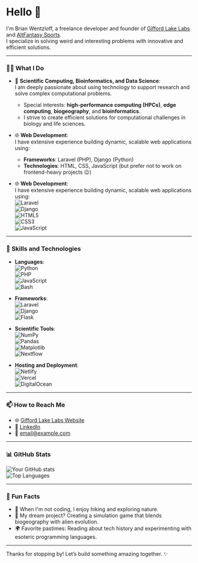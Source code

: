 <!--
**bwentzloff/bwentzloff** is a ✨ _special_ ✨ repository because its `README.md` (this file) appears on your GitHub profile.

Here are some ideas to get you started:

- 🔭 I’m currently working on ...
- 🌱 I’m currently learning ...
- 👯 I’m looking to collaborate on ...
- 🤔 I’m looking for help with ...
- 💬 Ask me about ...
- 📫 How to reach me: ...
- 😄 Pronouns: ...
- ⚡ Fun fact: ...
-->
# Hello 👋  
I'm Brian Wentzloff, a freelance developer and founder of [Gifford Lake Labs](https://giffordlakelabs.com) and [AltFantasy Sports](https://altfantasysports.com).  
I specialize in solving weird and interesting problems with innovative and efficient solutions.

---

### 👩‍💻 **What I Do**
- 🧪 **Scientific Computing, Bioinformatics, and Data Science**:  
  I am deeply passionate about using technology to support research and solve complex computational problems.  
  - Special interests: **high-performance computing (HPCs)**, **edge computing**, **biogeography**, and **bioinformatics**.  
  - I strive to create efficient solutions for computational challenges in biology and life sciences.

- 🌐 **Web Development**:  
  I have extensive experience building dynamic, scalable web applications using:  
  - **Frameworks**: Laravel (PHP), Django (Python)  
  - **Technologies**: HTML, CSS, JavaScript (but prefer not to work on frontend-heavy projects 😉)

- 🌐 **Web Development**:  
  I have extensive experience building dynamic, scalable web applications using:  
  ![Laravel](https://img.shields.io/badge/-Laravel-FF2D20?logo=laravel&logoColor=white)  
  ![Django](https://img.shields.io/badge/-Django-092E20?logo=django&logoColor=white)  
  ![HTML5](https://img.shields.io/badge/-HTML5-E34F26?logo=html5&logoColor=white)  
  ![CSS3](https://img.shields.io/badge/-CSS3-1572B6?logo=css3&logoColor=white)  
  ![JavaScript](https://img.shields.io/badge/-JavaScript-F7DF1E?logo=javascript&logoColor=black)  

---

### 🔧 **Skills and Technologies**
- **Languages**:  
  ![Python](https://img.shields.io/badge/-Python-3776AB?logo=python&logoColor=white)  
  ![PHP](https://img.shields.io/badge/-PHP-777BB4?logo=php&logoColor=white)  
  ![JavaScript](https://img.shields.io/badge/-JavaScript-F7DF1E?logo=javascript&logoColor=black)  
  ![Bash](https://img.shields.io/badge/-Bash-4EAA25?logo=gnu-bash&logoColor=white)

- **Frameworks**:  
  ![Laravel](https://img.shields.io/badge/-Laravel-FF2D20?logo=laravel&logoColor=white)  
  ![Django](https://img.shields.io/badge/-Django-092E20?logo=django&logoColor=white)  
  ![Flask](https://img.shields.io/badge/-Flask-000000?logo=flask&logoColor=white)

- **Scientific Tools**:  
  ![NumPy](https://img.shields.io/badge/-NumPy-013243?logo=numpy&logoColor=white)  
  ![Pandas](https://img.shields.io/badge/-Pandas-150458?logo=pandas&logoColor=white)  
  ![Matplotlib](https://img.shields.io/badge/-Matplotlib-0099CC?logo=python&logoColor=white)  
  ![Nextflow](https://img.shields.io/badge/-Nextflow-2C8EBB?logo=nextflow&logoColor=white)

- **Hosting and Deployment**:  
  ![Netlify](https://img.shields.io/badge/-Netlify-00C7B7?logo=netlify&logoColor=white)  
  ![Vercel](https://img.shields.io/badge/-Vercel-000000?logo=vercel&logoColor=white)  
  ![DigitalOcean](https://img.shields.io/badge/-DigitalOcean-0080FF?logo=digitalocean&logoColor=white)

---

### 📫 **How to Reach Me**
- 🌐 [Gifford Lake Labs Website](https://giffordlakelabs.com)  
- 💼 [LinkedIn](https://linkedin.com/in/yourname)  
- 📧 [email@example.com](mailto:email@example.com)

---

### 📊 **GitHub Stats**
![Your GitHub stats](https://github-readme-stats.vercel.app/api?username=bwentzloff&show_icons=true&theme=radical)  
![Top Languages](https://github-readme-stats.vercel.app/api/top-langs/?username=bwentzloff&layout=compact&theme=radical)

---

### 🌱 **Fun Facts**
- 🌌 When I'm not coding, I enjoy hiking and exploring nature.  
- 🚀 My dream project? Creating a simulation game that blends biogeography with alien evolution.  
- 🌍 Favorite pastimes: Reading about tech history and experimenting with esoteric programming languages.

---

Thanks for stopping by! Let’s build something amazing together. ✨
